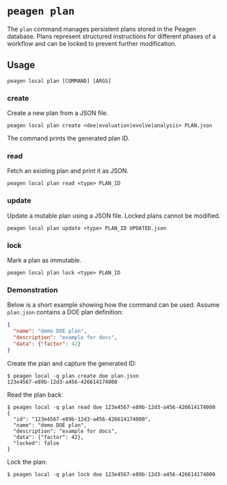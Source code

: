# `peagen plan`

The `plan` command manages persistent plans stored in the Peagen database. Plans
represent structured instructions for different phases of a workflow and can be
locked to prevent further modification.

## Usage

```console
peagen local plan [COMMAND] [ARGS]
```

### create
Create a new plan from a JSON file.

```console
peagen local plan create <doe|evaluation|evolve|analysis> PLAN.json
```

The command prints the generated plan ID.

### read
Fetch an existing plan and print it as JSON.

```console
peagen local plan read <type> PLAN_ID
```

### update
Update a mutable plan using a JSON file. Locked plans cannot be modified.

```console
peagen local plan update <type> PLAN_ID UPDATED.json
```

### lock
Mark a plan as immutable.

```console
peagen local plan lock <type> PLAN_ID
```

### Demonstration

Below is a short example showing how the command can be used. Assume `plan.json` contains a DOE plan definition:

```json
{
  "name": "demo DOE plan",
  "description": "example for docs",
  "data": {"factor": 42}
}
```

Create the plan and capture the generated ID:

```console
$ peagen local -q plan create doe plan.json
123e4567-e89b-12d3-a456-426614174000
```

Read the plan back:

```console
$ peagen local -q plan read doe 123e4567-e89b-12d3-a456-426614174000
{
  "id": "123e4567-e89b-12d3-a456-426614174000",
  "name": "demo DOE plan",
  "description": "example for docs",
  "data": {"factor": 42},
  "locked": false
}
```

Lock the plan:

```console
$ peagen local -q plan lock doe 123e4567-e89b-12d3-a456-426614174000
```

